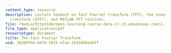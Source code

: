 ```yaml
---
content_type: resource
description: Lecture handout on fast Fourier transform (FFT), the inverse fast Fourier
  transform (IFFT), and MATLAB FFT routines.
file: /media/https%3A/open-learning-course-data-rc.s3.amazonaws.com/2-161-signal-processing-continuous-and-discrete-fall-2008/2b3897bb64743815afae1543066ed4ff_fft.pdf
file_type: application/pdf
resourcetype: Document
title: The Fast Fourier Transform
uid: 2b3897bb-6474-3815-afae-1543066ed4ff
---
```

